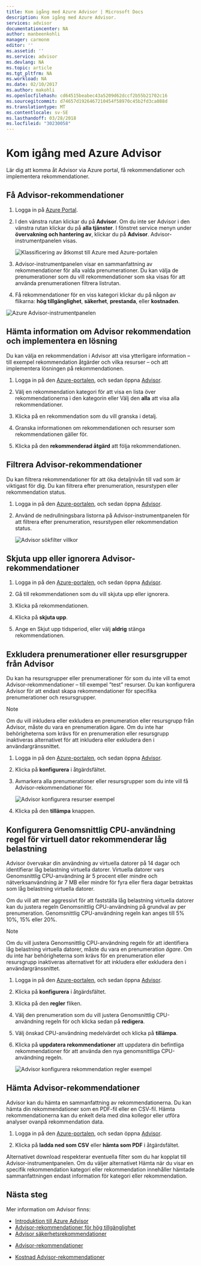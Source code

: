 ```yaml
---
title: Kom igång med Azure Advisor | Microsoft Docs
description: Kom igång med Azure Advisor.
services: advisor
documentationcenter: NA
author: manbeenkohli
manager: carmonm
editor: ''
ms.assetid: ''
ms.service: advisor
ms.devlang: NA
ms.topic: article
ms.tgt_pltfrm: NA
ms.workload: NA
ms.date: 02/10/2017
ms.author: makohli
ms.openlocfilehash: cd64515beabec43a5209d62dccf2b55b21702c16
ms.sourcegitcommit: d74657d1926467210454f58970c45b2fd3ca088d
ms.translationtype: MT
ms.contentlocale: sv-SE
ms.lasthandoff: 03/28/2018
ms.locfileid: "30230058"
---
```

# <a name="get-started-with-azure-advisor"></a>Kom igång med Azure Advisor

Lär dig att komma åt Advisor via Azure portal, få rekommendationer och implementera rekommendationer.

## <a name="get-advisor-recommendations"></a>Få Advisor-rekommendationer

1. Logga in på [Azure Portal](https://portal.azure.com).

2. I den vänstra rutan klickar du på **Advisor**.  Om du inte ser Advisor i den vänstra rutan klickar du på **alla tjänster**.  I fönstret service menyn under **övervakning och hantering av**, klickar du på **Advisor**.
 Advisor-instrumentpanelen visas.

   ![Klassificering av åtkomst till Azure med Azure-portalen](./media/advisor-get-started/advisor-portal-menu.png) 

4. Advisor-instrumentpanelen visar en sammanfattning av rekommendationer för alla valda prenumerationer.  Du kan välja de prenumerationer som du vill rekommendationer som ska visas för att använda prenumerationen filtrera listrutan.

5. Få rekommendationer för en viss kategori klickar du på någon av flikarna: **hög tillgänglighet**, **säkerhet**, **prestanda**, eller **kostnaden**. 

  ![Azure Advisor-instrumentpanelen](./media/advisor-overview/advisor-dashboard.png)

## <a name="get-advisor-recommendation-details-and-implement-a-solution"></a>Hämta information om Advisor rekommendation och implementera en lösning

Du kan välja en rekommendation i Advisor att visa ytterligare information – till exempel rekommendation åtgärder och vilka resurser – och att implementera lösningen på rekommendationen.  

1. Logga in på den [Azure-portalen](https://portal.azure.com), och sedan öppna [Advisor](https://aka.ms/azureadvisordashboard).

2. Välj en rekommendation kategori för att visa en lista över rekommendationerna i den kategorin eller Välj den **alla** att visa alla rekommendationer.

3. Klicka på en rekommendation som du vill granska i detalj.

4. Granska informationen om rekommendationen och resurser som rekommendationen gäller för.

5. Klicka på den **rekommenderad åtgärd** att följa rekommendationen.

## <a name="filter-advisor-recommendations"></a>Filtrera Advisor-rekommendationer

Du kan filtrera rekommendationer för att öka detaljnivån till vad som är viktigast för dig.  Du kan filtrera efter prenumeration, resurstypen eller rekommendation status.  

1. Logga in på den [Azure-portalen](https://portal.azure.com), och sedan öppna [Advisor](https://aka.ms/azureadvisordashboard).

2.  Använd de nedrullningsbara listorna på Advisor-instrumentpanelen för att filtrera efter prenumeration, resurstypen eller rekommendation status.

    ![Advisor sökfilter villkor](./media/advisor-get-started/advisor-filters.png)

## <a name="postpone-or-dismiss-advisor-recommendations"></a>Skjuta upp eller ignorera Advisor-rekommendationer

1. Logga in på den [Azure-portalen](https://portal.azure.com), och sedan öppna [Advisor](https://aka.ms/azureadvisordashboard).

2. Gå till rekommendationen som du vill skjuta upp eller ignorera.

3. Klicka på rekommendationen.

4. Klicka på **skjuta upp**. 

5. Ange en Skjut upp tidsperiod, eller välj **aldrig** stänga rekommendationen.

## <a name="exclude-subscriptions-or-resource-groups-from-advisor"></a>Exkludera prenumerationer eller resursgrupper från Advisor

Du kan ha resursgrupper eller prenumerationer för som du inte vill ta emot Advisor-rekommendationer – till exempel ”test” resurser.  Du kan konfigurera Advisor för att endast skapa rekommendationer för specifika prenumerationer och resursgrupper.

> [!NOTE]
> Om du vill inkludera eller exkludera en prenumeration eller resursgrupp från Advisor, måste du vara en prenumeration ägare.  Om du inte har behörigheterna som krävs för en prenumeration eller resursgrupp inaktiveras alternativet för att inkludera eller exkludera den i användargränssnittet.

1. Logga in på den [Azure-portalen](https://portal.azure.com), och sedan öppna [Advisor](https://aka.ms/azureadvisordashboard).

2. Klicka på **konfigurera** i åtgärdsfältet.

3. Avmarkera alla prenumerationer eller resursgrupper som du inte vill få Advisor-rekommendationer för.

    ![Advisor konfigurera resurser exempel](./media/advisor-get-started/advisor-configure-resources.png)

4. Klicka på den **tillämpa** knappen.

## <a name="configure-the-average-cpu-utilization-rule-for-the-low-usage-virtual-machine-recommendation"></a>Konfigurera Genomsnittlig CPU-användning regel för virtuell dator rekommenderar låg belastning

Advisor övervakar din användning av virtuella datorer på 14 dagar och identifierar låg belastning virtuella datorer. Virtuella datorer vars Genomsnittlig CPU-användning är 5 procent eller mindre och nätverksanvändning är 7 MB eller mindre för fyra eller flera dagar betraktas som låg belastning virtuella datorer.

Om du vill att mer aggressivt för att fastställa låg belastning virtuella datorer kan du justera regeln Genomsnittlig CPU-användning på grundval av per prenumeration.  Genomsnittlig CPU-användning regeln kan anges till 5% 10%, 15% eller 20%.

> [!NOTE]
> Om du vill justera Genomsnittlig CPU-användning regeln för att identifiera låg belastning virtuella datorer, måste du vara en prenumeration *ägare*.  Om du inte har behörigheterna som krävs för en prenumeration eller resursgrupp inaktiveras alternativet för att inkludera eller exkludera den i användargränssnittet. 

1. Logga in på den [Azure-portalen](https://portal.azure.com), och sedan öppna [Advisor](https://aka.ms/azureadvisordashboard).

2. Klicka på **konfigurera** i åtgärdsfältet.

3. Klicka på den **regler** fliken.

4. Välj den prenumeration som du vill justera Genomsnittlig CPU-användning regeln för och klicka sedan på **redigera**.

5. Välj önskad CPU-användning medelvärdet och klicka på **tillämpa**.

6. Klicka på **uppdatera rekommendationer** att uppdatera din befintliga rekommendationer för att använda den nya genomsnittliga CPU-användning regeln. 

   ![Advisor konfigurera rekommendation regler exempel](./media/advisor-get-started/advisor-configure-rules.png)

## <a name="download-your-advisor-recommendations"></a>Hämta Advisor-rekommendationer

Advisor kan du hämta en sammanfattning av rekommendationerna.  Du kan hämta din rekommendationer som en PDF-fil eller en CSV-fil.  Hämta rekommendationerna kan du enkelt dela med dina kollegor eller utföra analyser ovanpå rekommendation data.

1. Logga in på den [Azure-portalen](https://portal.azure.com), och sedan öppna [Advisor](https://aka.ms/azureadvisordashboard).

2. Klicka på **ladda ned som CSV** eller **hämta som PDF** i åtgärdsfältet.

Alternativet download respekterar eventuella filter som du har kopplat till Advisor-instrumentpanelen.  Om du väljer alternativet Hämta när du visar en specifik rekommendation kategori eller rekommendation innehåller hämtade sammanfattningen endast information för kategori eller rekommendation. 

## <a name="next-steps"></a>Nästa steg

Mer information om Advisor finns:
* [Introduktion till Azure Advisor](advisor-overview.md)
* [Advisor-rekommendationer för hög tillgänglighet](advisor-high-availability-recommendations.md)
* [Advisor säkerhetsrekommendationer](advisor-security-recommendations.md)
-  [Advisor-rekommendationer](advisor-performance-recommendations.md)
* [Kostnad Advisor-rekommendationer](advisor-performance-recommendations.md)
